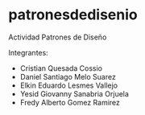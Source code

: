 # patronesdedisenio
Actividad Patrones de Diseño

Integrantes:

- Cristian Quesada Cossio
- Daniel Santiago Melo Suarez
- Elkin Eduardo Lesmes Vallejo
- Yesid Giovanny Sanabria Orjuela
- Fredy Alberto Gomez Ramirez

